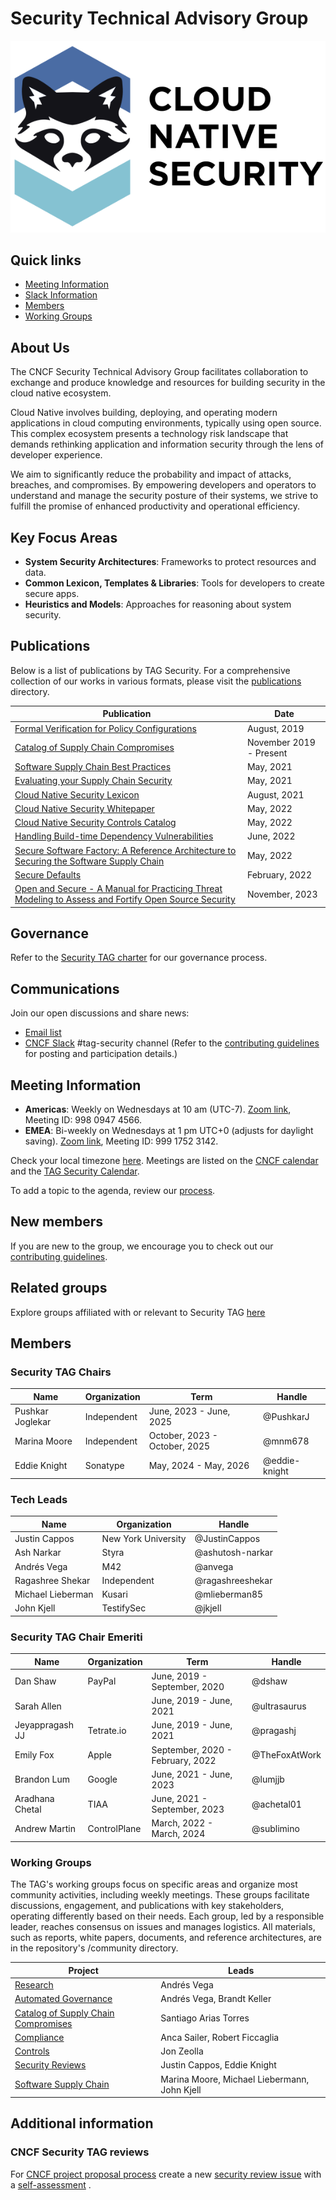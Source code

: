 # Security Technical Advisory Group

![Cloud Native Security Logo](/community/resources/design/logo/cloud-native-security-horizontal-darkmodesafe.svg)

## Quick links

- [Meeting Information](#meeting-information)
- [Slack Information](#communications)
- [Members](#members)
- [Working Groups](#working-groups)

## About Us

The CNCF Security Technical Advisory Group facilitates collaboration to exchange and produce knowledge and resources for building security in the cloud native ecosystem.

Cloud Native involves building, deploying, and operating modern applications in cloud computing environments, typically using open source. This complex ecosystem presents a technology risk landscape that demands rethinking application and information security through the lens of developer experience.

We aim to significantly reduce the probability and impact of attacks, breaches, and compromises. By empowering developers and operators to understand and manage the security posture of their systems, we strive to fulfill the promise of enhanced productivity and operational efficiency.

## Key Focus Areas

- **System Security Architectures**: Frameworks to protect resources and data.
- **Common Lexicon, Templates & Libraries**: Tools for developers to create secure apps.
- **Heuristics and Models**: Approaches for reasoning about system security.

## Publications

Below is a list of publications by TAG Security. For a comprehensive collection of our works in various formats, please visit the [publications](community/publications/README.md) directory.

| Publication | Date |
|-------------|------|
| [Formal Verification for Policy Configurations](community/working-groups/archive/policy/overview-policy-formal-verification.md) | August, 2019 |
| [Catalog of Supply Chain Compromises](community/catalog/compromises) | November 2019 - Present |
| [Software Supply Chain Best Practices](community/working-groups/supply-chain-security/supply-chain-security-paper/CNCF_SSCP_v1.pdf) | May, 2021 |
| [Evaluating your Supply Chain Security](community/working-groups/supply-chain-security/supply-chain-security-paper/secure-supply-chain-assessment.md) | May, 2021 |
| [Cloud Native Security Lexicon](community/resources/security-lexicon/cloud-native-security-lexicon.md) | August, 2021 |
| [Cloud Native Security Whitepaper](community/resources/security-whitepaper/v2/CNCF_cloud-native-security-whitepaper-May2022-v2.pdf) | May, 2022 |
| [Cloud Native Security Controls Catalog](community/working-groups/controls/phase-one-announcement.md) | May, 2022 |
| [Handling Build-time Dependency Vulnerabilities](community/working-groups/archive/policy/overview-policy-build-time-dependency-vulns.md) | June, 2022 |
| [Secure Software Factory: A Reference Architecture to Securing the Software Supply Chain](community/working-groups/supply-chain-security/secure-software-factory/Secure_Software_Factory_Whitepaper.pdf) | May, 2022 |
| [Secure Defaults](community/resources/security-whitepaper/secure-defaults-cloud-native-8.md) | February, 2022 |
| [Open and Secure - A Manual for Practicing Threat Modeling to Assess and Fortify Open Source Security](assessments/Open_and_Secure.pdf) | November, 2023 |

## Governance

Refer to the [Security TAG charter](governance/README.md) for our governance process.

## Communications

Join our open discussions and share news:

- [Email list](https://lists.cncf.io/g/cncf-tag-security)
- [CNCF Slack](https://slack.cncf.io/) #tag-security channel (Refer to the [contributing guidelines](CONTRIBUTING.md) for posting and participation details.)

## Meeting Information

- **Americas**: Weekly on Wednesdays at 10 am (UTC-7). [Zoom link](https://zoom.us/j/99809474566), Meeting ID: 998 0947 4566.
- **EMEA**: Bi-weekly on Wednesdays at 1 pm UTC+0 (adjusts for daylight saving). [Zoom link](https://zoom.us/j/99917523142), Meeting ID: 999 1752 3142.

Check your local timezone [here](https://time.is/). Meetings are listed on the [CNCF calendar](https://www.cncf.io/calendar/) and the [TAG Security Calendar](https://calendar.google.com/calendar/u/0?cid=MGI4dTVlbDh0YTRzOTN0MmNtNzJ0dXZoaGtAZ3JvdXAuY2FsZW5kYXIuZ29vZ2xlLmNvbQ).

To add a topic to the agenda, review our [process](governance/process.md#getting-on-the-agenda).

## New members

If you are new to the group, we encourage you to check out our
[contributing guidelines](CONTRIBUTING.md).

## Related groups

Explore groups affiliated with or relevant to Security TAG [here](governance/related-groups/README.md)

## Members

<!-- cSpell:disable -->

### Security TAG Chairs

| Name                  | Organization            | Term                | Handle    |
|-----------------------|------------------------|---------------------|-----------|
| Pushkar Joglekar      | Independent            | June, 2023 - June, 2025 | @PushkarJ |
| Marina Moore          | Independent                  | October, 2023 - October, 2025 | @mnm678   |
| Eddie Knight          | Sonatype               | May, 2024 - May, 2026 | @eddie-knight |

### Tech Leads

| Name                  | Organization            | Handle              |
|-----------------------|------------------------|---------------------|
| Justin Cappos         | New York University    | @JustinCappos       |
| Ash Narkar            | Styra                  | @ashutosh-narkar    |
| Andrés Vega           | M42                    | @anvega             |
| Ragashree Shekar      | Independent            | @ragashreeshekar    |
| Michael Lieberman     | Kusari                 | @mlieberman85       |
| John Kjell    | TestifySec                 | @jkjell       |

### Security TAG Chair Emeriti

| Name                  | Organization            | Term                | Handle    |
|-----------------------|------------------------|---------------------|-----------|
| Dan Shaw              | PayPal                 | June, 2019 - September, 2020 | @dshaw    |
| Sarah Allen           |                        | June, 2019 - June, 2021 | @ultrasaurus |
| Jeyappragash JJ       | Tetrate.io             | June, 2019 - June, 2021 | @pragashj |
| Emily Fox             | Apple                  | September, 2020 - February, 2022 | @TheFoxAtWork |
| Brandon Lum           | Google                 | June, 2021 - June, 2023 | @lumjjb   |
| Aradhana Chetal       | TIAA                   | June, 2021 - September, 2023 | @achetal01 |
| Andrew Martin         | ControlPlane           | March, 2022 - March, 2024 | @sublimino|

### Working Groups

The TAG's working groups focus on specific areas and organize most community activities, including weekly meetings.
These groups facilitate discussions, engagement, and publications with key stakeholders, operating differently based on their needs.
Each group, led by a responsible leader, reaches consensus on issues and manages logistics. All materials, such as reports, white papers, documents, and reference architectures, are in the repository's /community directory.

| Project | Leads |
|---------------------------------|---------------------------------------------|
| [Research](/community/working-groups/research/README.md) | Andrés Vega |
| [Automated Governance](/community/working-groups/automated-governance/README.md) | Andrés Vega, Brandt Keller |
| [Catalog of Supply Chain Compromises](/community/catalog/README.md) | Santiago Arias Torres |
| [Compliance](/community/working-groups/compliance/README.md) | Anca Sailer, Robert Ficcaglia |
| [Controls](/community/working-groups/controls/README.md) | Jon Zeolla |
| [Security Reviews](/community/assessments/README.md) | Justin Cappos, Eddie Knight|
| [Software Supply Chain](/community/working-groups/supply-chain-security/README.md) | Marina Moore, Michael Liebermann, John Kjell |

## Additional information

### CNCF Security TAG reviews

For [CNCF project proposal process](https://github.com/cncf/toc/blob/main/process)
create a
new [security review issue](https://github.com/cncf/tag-security/issues/new?assignees=&labels=assessment&template=security-assessment.md&title=%5BAssessment%5D+Project+Name)
with a
[self-assessment](/community/assessments/guide/self-assessment.md)
.
